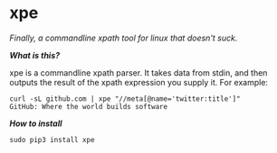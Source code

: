 # xpe

*Finally, a commandline xpath tool for linux that doesn't suck.*

***What is this?***

xpe is a commandline xpath parser. It takes data from stdin, and then outputs the result of the xpath expression you supply it. For example:

    curl -sL github.com | xpe "//meta[@name='twitter:title']"
    GitHub: Where the world builds software

***How to install***

    sudo pip3 install xpe


